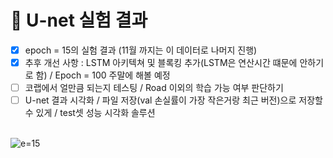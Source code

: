 # 📖 U-net 실험 결과


- [x] epoch = 15의 실험 결과 (11월 까지는 이 데이터로 나머지 진행)
- [x] 추후 개선 사항 : LSTM 아키텍쳐 및 블록킹 추가(LSTM은 연산시간 떄문에 안하기로 함) / Epoch = 100 주말에 해볼 예정
- [ ] 코랩에서 얼만큼 되는지 테스팅 / Road 이외의 학습 가능 여부 판단하기
- [ ] U-net 결과 시각화 / 파일 저장(val 손실률이 가장 작은거랑 최근 버전)으로 저장할수 있게 / test셋 성능 시각화 솔루션
  <br><br>

![e=15](https://github.com/user-attachments/assets/894203ac-e2c1-43d9-83ee-8ea596928a67)
